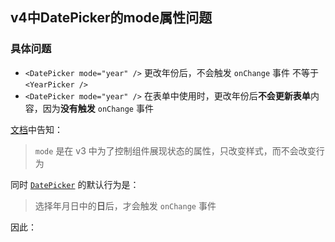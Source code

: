 ## v4中DatePicker的mode属性问题

### 具体问题

- `<DatePicker mode="year" />` 更改年份后，不会触发 `onChange` 事件 不等于 `<YearPicker />`
- `<DatePicker mode="year" />` 在表单中使用时，更改年份后**不会更新表单**内容，因为**没有触发** `onChange` 事件

[文档](https://4x.ant.design/docs/react/faq-cn#%E5%BD%93%E6%88%91%E6%8C%87%E5%AE%9A%E4%BA%86-DatePicker/RangePicker-%E7%9A%84-mode-%E5%B1%9E%E6%80%A7%E5%90%8E%EF%BC%8C%E7%82%B9%E5%87%BB%E5%90%8E%E6%97%A0%E6%B3%95%E9%80%89%E6%8B%A9%E5%B9%B4%E4%BB%BD/%E6%9C%88%E4%BB%BD%EF%BC%9F)中告知：

> `mode` 是在 v3 中为了控制组件展现状态的属性，只改变样式，而不会改变行为

同时 [`DatePicker`](https://4x.ant.design/components/date-picker-cn/) 的默认行为是：

> 选择年月日中的**日**后，才会触发 `onChange` 事件

因此：

